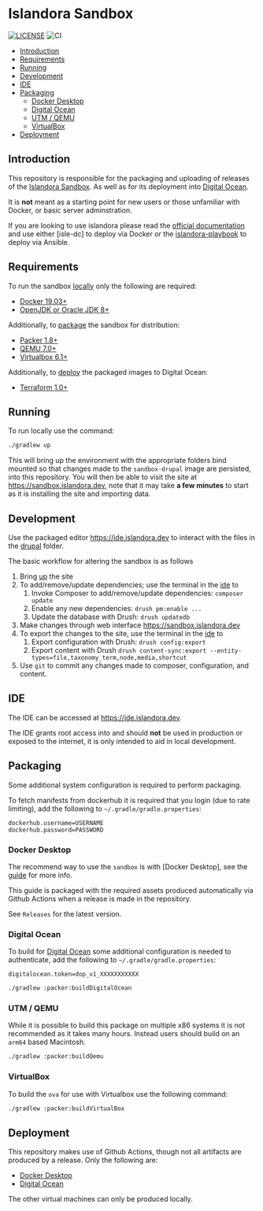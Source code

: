 # Islandora Sandbox <!-- omit in toc -->

[![LICENSE](https://img.shields.io/badge/license-MIT-blue.svg?style=flat-square)](./LICENSE)
![CI](https://github.com/Islandora-Devops/sandbox/workflows/CI/badge.svg?branch=main)

- [Introduction](#introduction)
- [Requirements](#requirements)
- [Running](#running)
- [Development](#development)
- [IDE](#ide)
- [Packaging](#packaging)
  - [Docker Desktop](#docker-desktop)
  - [Digital Ocean](#digital-ocean)
  - [UTM / QEMU](#utm--qemu)
  - [VirtualBox](#virtualbox)
- [Deployment](#deployment)

## Introduction

This repository is responsible for the packaging and uploading of releases of
the [Islandora Sandbox]. As well as for its deployment into [Digital Ocean].

It is **not** meant as a starting point for new users or those unfamiliar with
Docker, or basic server adminstration.

If you are looking to use islandora please read the [official documentation] and
use either [isle-dc] to deploy via Docker or the [islandora-playbook] to deploy
via Ansible.

## Requirements

To run the sandbox [locally](#running) only the following are required:

- [Docker 19.03+](https://docs.docker.com/get-docker/)
- [OpenJDK or Oracle JDK 8+](https://www.java.com/en/download/)

Additionally, to [package](#packaging) the sandbox for distribution:

- [Packer 1.8+](https://learn.hashicorp.com/tutorials/packer/get-started-install-cli)
- [QEMU 7.0+](https://www.qemu.org/download/)
- [Virtualbox 6.1+](https://www.virtualbox.org/wiki/Downloads)

Additionally, to [deploy](#deploying) the packaged images to Digital Ocean:

- [Terraform 1.0+](https://www.terraform.io/downloads)

## Running

To run locally use the command:

```bash
./gradlew up
```

This will bring up the environment with the appropriate folders bind mounted so
that changes made to the `sandbox-drupal` image are persisted, into this
repository. You will then be able to visit the site at
<https://sandbox.islandora.dev>, note that it may take **a few minutes** to start as
it is installing the site and importing data.

## Development

Use the packaged editor <https://ide.islandora.dev> to interact with the files
in the [drupal](./drupal) folder.

The basic workflow for altering the sandbox is as follows

1. Bring [up](#running) the site
2. To add/remove/update dependencies; use the terminal in the [ide](#ide) to
    1. Invoke Composer to add/remove/update dependencies: `composer update`
    2. Enable any new dependencies: `drush pm:enable ...`
    3. Update the database with Drush: `drush updatedb`
3. Make changes through web interface <https://sandbox.islandora.dev>
4. To export the changes to the site, use the terminal in the [ide](#ide) to
    1. Export configuration with Drush: `drush config:export`
    2. Export content with Drush `drush content-sync:export --entity-types=file,taxonomy_term,node,media,shortcut`
5. Use `git` to commit any changes made to composer, configuration, and content.

## IDE

The IDE can be accessed at <https://ide.islandora.dev>.

The IDE grants root access into and should **not** be used in production or
exposed to the internet, it is only intended to aid in local development.


## Packaging

Some additional system configuration is required to perform packaging.

To fetch manifests from dockerhub it is required that you login (due to rate
limiting), add the following to `~/.gradle/gradle.properties`:

```config
dockerhub.username=USERNAME
dockerhub.password=PASSWORD
```

### Docker Desktop

The recommend way to use the `sandbox` is with [Docker Desktop], see the
[guide](./desktop/README.md) for more info.

This guide is packaged with the required assets produced automatically via
Github Actions when a release is made in the repository. 

See `Releases` for the latest version.

### Digital Ocean

To build for [Digital Ocean] some additional configuration is needed to
authenticate, add the following to `~/.gradle/gradle.properties`:

```config
digitalocean.token=dop_v1_XXXXXXXXXXX
```

```bash
./gradlew :packer:buildDigitalOcean
```

### UTM / QEMU

While it is possible to build this package on multiple x86 systems it is not
recommended as it takes many hours. Instead users should build on an `arm64`
based Macintosh.

```bash
./gradlew :packer:buildQemu
```

### VirtualBox

To build the `ova` for use with Virtualbox use the following command:

```bash
./gradlew :packer:buildVirtualBox
```

## Deployment

This repository makes use of Github Actions, though not all artifacts are
produced by a release. Only the following are:

- [Docker Desktop](#docker-desktop)
- [Digital Ocean](#digital-ocean)

The other virtual machines can only be produced locally.

[Digital Ocean]: https://www.digitalocean.com/
[Islandora Sandbox]: https://sandbox.islandora.ca/
[islandora-playbook]: https://github.com/Islandora-Devops/islandora-playbook
[official documentation]: https://islandora.github.io/documentation/
[Virtualbox]: https://www.virtualbox.org/